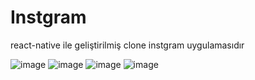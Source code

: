 # Instgram
react-native ile geliştirilmiş clone instgram uygulamasıdır

![image](https://user-images.githubusercontent.com/26281251/72990212-d1dc0180-3e00-11ea-9208-a26aee0ad85d.png)
![image](https://user-images.githubusercontent.com/26281251/73175915-4aea9a00-411c-11ea-9171-4e128479ed8d.png)
![image](https://user-images.githubusercontent.com/26281251/73175975-72416700-411c-11ea-8039-fa7b6a1f43f3.png)
![image](https://user-images.githubusercontent.com/26281251/73242940-5c34b480-41b7-11ea-87f9-78407822051d.png)
